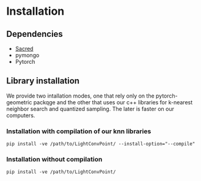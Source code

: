# Installation

## Dependencies

- [Sacred](https://github.com/IDSIA/sacred)
- pymongo
- Pytorch

## Library installation

We provide two intallation modes, one that rely only on the pytorch-geometric packqge and the other that uses our c++ libraries for k-nearest neighbor search and quantized sampling.
The later is faster on our computers.


### Installation with compilation of our knn libraries
```
pip install -ve /path/to/LightConvPoint/ --install-option="--compile"
```

### Installation without compilation
```
pip install -ve /path/to/LightConvPoint/
```


